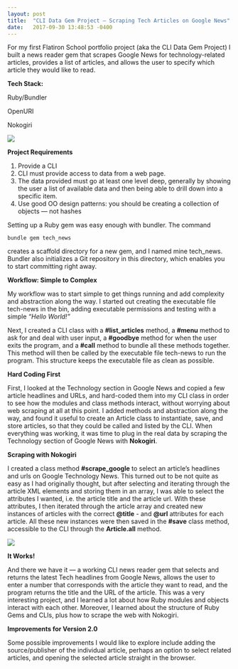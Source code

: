 ```yaml
---
layout: post
title:  "CLI Data Gem Project – Scraping Tech Articles on Google News"
date:   2017-09-30 13:48:53 -0400
---
```



For my first Flatiron School portfolio project (aka the CLI Data Gem Project) I built a news reader gem that scrapes Google News for technology-related articles, provides a list of articles, and allows the user to specify which article they would like to read.

**Tech Stack:** 

Ruby/Bundler

OpenURI

Nokogiri

![](https://i.imgur.com/WBT4hyE.png)

**Project Requirements**

1. Provide a CLI
2. CLI must provide access to data from a web page.
3. The data provided must go at least one level deep, generally by showing the user a list of available data and then being         able to drill down into a specific item.
4. Use good OO design patterns: you should be creating a collection of objects — not hashes

Setting up a Ruby gem was easy enough with bundler. The command

```
bundle gem tech_news
```

creates a scaffold directory for a new gem, and I named mine tech_news. Bundler 
also initializes a Git repository in this directory, which enables you to start committing 
right away. 

**Workflow: Simple to Complex**

My workflow was to start simple to get things running and add complexity and abstraction along the way. I started out creating the executable file tech-news in the bin, adding executable permissions and testing with a simple *“Hello World!”*

Next, I created a CLI class with a **#list_articles** method, a **#menu** method to ask for and deal with user input, a **#goodbye** method for when the user exits the program, and a **#call** method to bundle all these methods together. This method will then be called by the executable file tech-news to run the program. This structure keeps the executable file as clean as possible.  

**Hard Coding First**

First, I looked at the Technology section in Google News and copied a few article headlines and URLs, and hard-coded them into my CLI class in order to see how the modules and class methods interact, without worrying about web scraping at all at this point. I added methods and abstraction along the way, and found it useful to create an Article class to instantiate, save, and store articles, so that they could be called and listed by the CLI. When everything was working, it was time to plug in the real data by scraping the Technology section of Google News with **Nokogiri**. 

**Scraping with Nokogiri**

I created a class method **#scrape_google** to select an article’s headlines and urls on Google Technology News. This turned out to be not quite as easy as I had originally thought, but after selecting and iterating through the article XML elements and storing them in an array, I was able to select the attributes I wanted, i.e. the article title and the article url. With these attributes, I then iterated through the article array and created new instances of articles with the correct **@title** - and **@url** attributes for each article. All these new instances were then saved in the **#save** class method, accessible to the CLI through the **Article.all** method. 

![](https://i.imgur.com/DH1b5L2.png)

**It Works!**

And there we have it — a working CLI news reader gem that selects and returns the latest Tech headlines from Google News, allows the user to enter a number that corresponds with the article they want to read, and the program returns the title and the URL of the article. This was a very interesting project, and I learned a lot about how Ruby modules and objects interact with each other. Moreover, I learned about the structure of Ruby Gems and CLIs, plus how to scrape the web with Nokogiri. 

**Improvements for Version 2.0**

Some possible improvements I would like to explore include adding the source/publisher of the individual article, perhaps an option to select related articles, and opening the selected article straight in the browser. 




